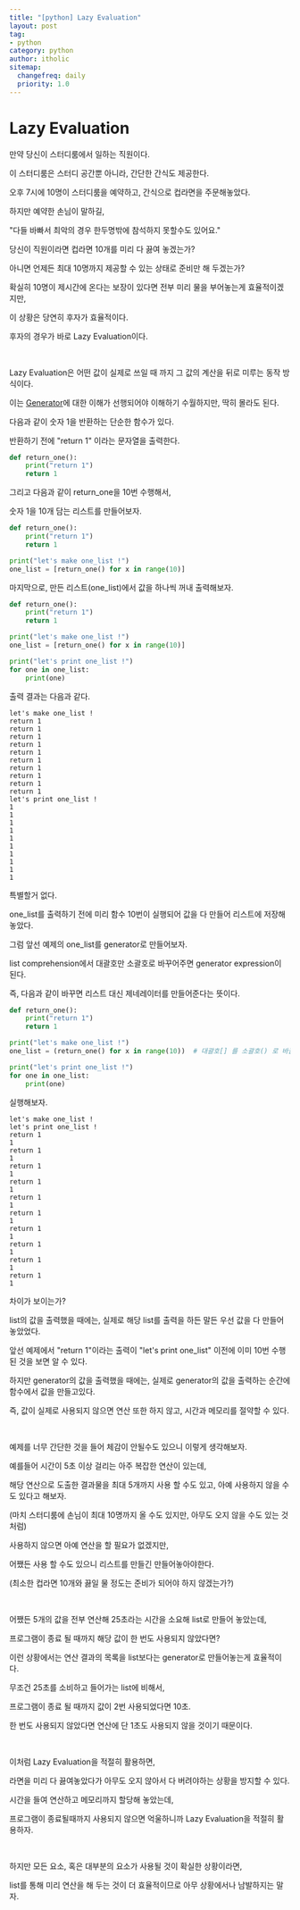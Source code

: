 ```yaml
---
title: "[python] Lazy Evaluation"
layout: post
tag:
- python
category: python
author: itholic
sitemap:
  changefreq: daily
  priority: 1.0
---
```


# Lazy Evaluation 

만약 당신이 스터디룸에서 일하는 직원이다.

이 스터디룸은 스터디 공간뿐 아니라, 간단한 간식도 제공한다.

오후 7시에 10명이 스터디룸을 예약하고, 간식으로 컵라면을 주문해놓았다.

하지만 예약한 손님이 말하길, 

"다들 바빠서 최악의 경우 한두명밖에 참석하지 못할수도 있어요."

당신이 직원이라면 컵라면 10개를 미리 다 끓여 놓겠는가?

아니면 언제든 최대 10명까지 제공할 수 있는 상태로 준비만 해 두겠는가?

확실히 10명이 제시간에 온다는 보장이 있다면 전부 미리 물을 부어놓는게 효율적이겠지만,

이 상황은 당연히 후자가 효율적이다.

후자의 경우가 바로 Lazy Evaluation이다.

<br/>

Lazy Evaluation은 어떤 값이 실제로 쓰일 때 까지 그 값의 계산을 뒤로 미루는 동작 방식이다.

이는 <a href="https://itholic.github.io/python-generator/" target="_blank">Generator</a>에 대한 이해가 선행되어야 이해하기 수월하지만, 딱히 몰라도 된다.

다음과 같이 숫자 1을 반환하는 단순한 함수가 있다.

반환하기 전에 "return 1" 이라는 문자열을 출력한다.

```python
def return_one():
    print("return 1")
    return 1 
```

그리고 다음과 같이 return_one을 10번 수행해서,

숫자 1을 10개 담는 리스트를 만들어보자.

```python
def return_one():
    print("return 1")
    return 1

print("let's make one_list !")
one_list = [return_one() for x in range(10)]
```

마지막으로, 만든 리스트(one_list)에서 값을 하나씩 꺼내 출력해보자.

```python
def return_one():
    print("return 1")
    return 1

print("let's make one_list !")
one_list = [return_one() for x in range(10)]

print("let's print one_list !")
for one in one_list:
    print(one)
```

출력 결과는 다음과 같다.

```
let's make one_list !
return 1
return 1
return 1
return 1
return 1
return 1
return 1
return 1
return 1
return 1
let's print one_list !
1
1
1
1
1
1
1
1
1
1
```

특별할거 없다.

one_list를 출력하기 전에 미리 함수 10번이 실행되어 값을 다 만들어 리스트에 저장해놓았다.

그럼 앞선 예제의 one_list를 generator로 만들어보자.

list comprehension에서 대괄호만 소괄호로 바꾸어주면 generator expression이 된다.

즉, 다음과 같이 바꾸면 리스트 대신 제네레이터를 만들어준다는 뜻이다.

```python
def return_one():
    print("return 1")
    return 1

print("let's make one_list !")
one_list = (return_one() for x in range(10))  # 대괄호[] 를 소괄호() 로 바꿈

print("let's print one_list !")
for one in one_list:
    print(one)
```

실행해보자.

```
let's make one_list !
let's print one_list !
return 1
1
return 1
1
return 1
1
return 1
1
return 1
1
return 1
1
return 1
1
return 1
1
return 1
1
return 1
1
```

차이가 보이는가?

list의 값을 출력했을 때에는, 실제로 해당 list를 출력을 하든 말든 우선 값을 다 만들어놓았었다.

앞선 예제에서 "return 1"이라는 출력이 "let's print one_list" 이전에 이미 10번 수행된 것을 보면 알 수 있다.

하지만 generator의 값을 출력했을 때에는, 실제로 generator의 값을 출력하는 순간에 함수에서 값을 만들고있다.

즉, 값이 실제로 사용되지 않으면 연산 또한 하지 않고, 시간과 메모리를 절약할 수 있다.

<br/>

예제를 너무 간단한 것을 들어 체감이 안될수도 있으니 이렇게 생각해보자.

예를들어 시간이 5초 이상 걸리는 아주 복잡한 연산이 있는데,

해당 연산으로 도출한 결과물을 최대 5개까지 사용 할 수도 있고, 아예 사용하지 않을 수도 있다고 해보자.

(마치 스터디룸에 손님이 최대 10명까지 올 수도 있지만, 아무도 오지 않을 수도 있는 것 처럼)

사용하지 않으면 아예 연산을 할 필요가 없겠지만,

어쨌든 사용 할 수도 있으니 리스트를 만들긴 만들어놓아야한다.

(최소한 컵라면 10개와 끓일 물 정도는 준비가 되어야 하지 않겠는가?)

<br/>

어쨌든 5개의 값을 전부 연산해 25초라는 시간을 소요해 list로 만들어 놓았는데,

프로그램이 종료 될 때까지 해당 값이 한 번도 사용되지 않았다면?

이런 상황에서는 연산 결과의 목록을 list보다는 generator로 만들어놓는게 효율적이다.

무조건 25초를 소비하고 들어가는 list에 비해서,

프로그램이 종료 될 때까지 값이  2번 사용되었다면 10초.

한 번도 사용되지 않았다면 연산에 단 1초도 사용되지 않을 것이기 때문이다.


<br/>

이처럼 Lazy Evaluation을 적절히 활용하면,

라면을 미리 다 끓여놓았다가 아무도 오지 않아서 다 버려야하는 상황을 방지할 수 있다.

시간을 들여 연산하고 메모리까지 할당해 놓았는데, 

프로그램이 종료될때까지 사용되지 않으면 억울하니까 Lazy Evaluation을 적절히 활용하자.

<br/>

하지만 모든 요소, 혹은 대부분의 요소가 사용될 것이 확실한 상황이라면,

list를 통해 미리 연산을 해 두는 것이 더 효율적이므로 아무 상황에서나 남발하지는 말자.
